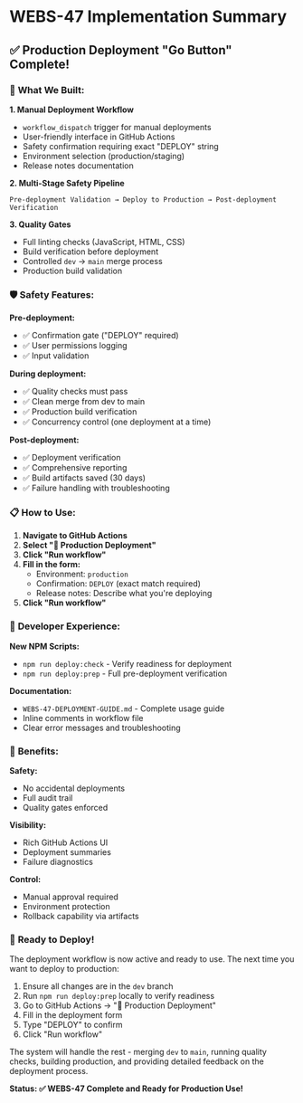 # WEBS-47 Implementation Summary

## ✅ Production Deployment "Go Button" Complete!

### 🎯 **What We Built:**

**1. Manual Deployment Workflow**
- `workflow_dispatch` trigger for manual deployments
- User-friendly interface in GitHub Actions
- Safety confirmation requiring exact "DEPLOY" string
- Environment selection (production/staging)
- Release notes documentation

**2. Multi-Stage Safety Pipeline**
```
Pre-deployment Validation → Deploy to Production → Post-deployment Verification
```

**3. Quality Gates**
- Full linting checks (JavaScript, HTML, CSS)
- Build verification before deployment
- Controlled `dev` → `main` merge process
- Production build validation

### 🛡️ **Safety Features:**

**Pre-deployment:**
- ✅ Confirmation gate ("DEPLOY" required)
- ✅ User permissions logging
- ✅ Input validation

**During deployment:** 
- ✅ Quality checks must pass
- ✅ Clean merge from dev to main
- ✅ Production build verification
- ✅ Concurrency control (one deployment at a time)

**Post-deployment:**
- ✅ Deployment verification
- ✅ Comprehensive reporting
- ✅ Build artifacts saved (30 days)
- ✅ Failure handling with troubleshooting

### 📋 **How to Use:**

1. **Navigate to GitHub Actions**
2. **Select "🚀 Production Deployment"**
3. **Click "Run workflow"**
4. **Fill in the form:**
   - Environment: `production`
   - Confirmation: `DEPLOY` (exact match required)
   - Release notes: Describe what you're deploying
5. **Click "Run workflow"**

### 🔧 **Developer Experience:**

**New NPM Scripts:**
- `npm run deploy:check` - Verify readiness for deployment
- `npm run deploy:prep` - Full pre-deployment verification

**Documentation:**
- `WEBS-47-DEPLOYMENT-GUIDE.md` - Complete usage guide
- Inline comments in workflow file
- Clear error messages and troubleshooting

### 🎉 **Benefits:**

**Safety:**
- No accidental deployments
- Full audit trail
- Quality gates enforced

**Visibility:**
- Rich GitHub Actions UI
- Deployment summaries
- Failure diagnostics

**Control:**
- Manual approval required
- Environment protection
- Rollback capability via artifacts

### 🚀 **Ready to Deploy!**

The deployment workflow is now active and ready to use. The next time you want to deploy to production:

1. Ensure all changes are in the `dev` branch
2. Run `npm run deploy:prep` locally to verify readiness
3. Go to GitHub Actions → "🚀 Production Deployment"
4. Fill in the deployment form
5. Type "DEPLOY" to confirm
6. Click "Run workflow"

The system will handle the rest - merging `dev` to `main`, running quality checks, building production, and providing detailed feedback on the deployment process.

**Status: ✅ WEBS-47 Complete and Ready for Production Use!**
